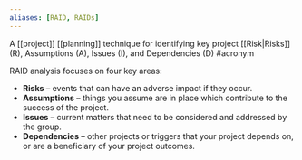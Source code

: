 ```yaml
---
aliases: [RAID, RAIDs]
---
```


A [[project]] [[planning]] technique for identifying key project [[Risk|Risks]] (R), Assumptions (A), Issues (I), and Dependencies (D) #acronym

RAID analysis focuses on four key areas:

- **Risks** – events that can have an adverse impact if they occur.
- **Assumptions** – things you assume are in place which contribute to the success of the project.
- **Issues** – current matters that need to be considered and addressed by the group.
- **Dependencies** – other projects or triggers that your project depends on, or are a beneficiary of your project outcomes.
